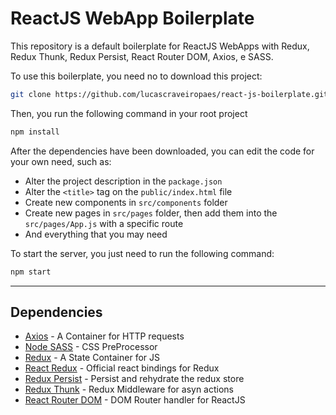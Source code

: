 # ReactJS WebApp Boilerplate

This repository is a default boilerplate for ReactJS WebApps with Redux, Redux Thunk, Redux Persist, React Router DOM, Axios, e SASS.

To use this boilerplate, you need no to
download this project:

```bash
git clone https://github.com/lucascraveiropaes/react-js-boilerplate.git
```

Then, you run the following command in your root project

```bash
npm install
```

After the dependencies have been downloaded, you can edit the code for your own need, such as:

* Alter the project description in the ```package.json```
* Alter the ```<title>``` tag on the ```public/index.html``` file
* Create new components in ```src/components``` folder
* Create new pages in ```src/pages``` folder, then add them into the ```src/pages/App.js``` with a specific route
* And everything that you may need

To start the server, you just need to run the following command:

```bash
npm start
```
------------------------

## Dependencies

* [Axios](https://github.com/axios/axios/) - A Container for HTTP requests 
* [Node SASS](https://github.com/sass/node-sass) - CSS PreProcessor
* [Redux](https://github.com/reduxjs/redux) - A State Container for JS
* [React Redux](https://github.com/reduxjs/react-redux) - Official react bindings for Redux
* [Redux Persist](https://github.com/rt2zz/redux-persist) - Persist and rehydrate the redux store
* [Redux Thunk](https://github.com/reduxjs/redux-thunk) - Redux Middleware for asyn actions
* [React Router DOM](https://www.npmjs.com/package/react-router-dom) - DOM Router handler for ReactJS
